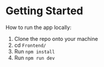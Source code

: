# Getting Started

How to run the app locally:
1. Clone the repo onto your machine 
2. cd `Frontend/`
3. Run `npm install`
4. Run `npm run dev`